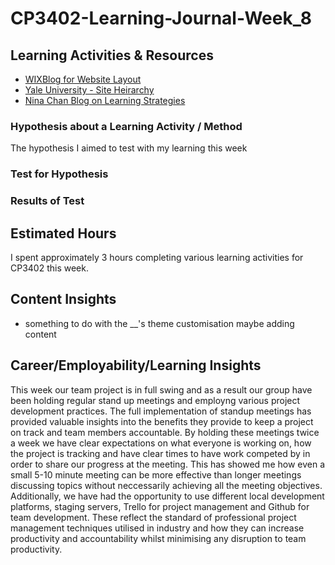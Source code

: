 # CP3402-Learning-Journal-Week_8

## Learning Activities & Resources
* [WIXBlog for Website Layout](https://www.wix.com/blog/website-layouts)
* [Yale University - Site Heirarchy](https://usability.yale.edu/usability-best-practices/site-hierarchy-and-navigation)
* [Nina Chan Blog on Learning Strategies](https://ninacomputer.hashnode.dev/mastering-technical-topics-effective-strategies-for-learning)

### Hypothesis about a Learning Activity / Method
The hypothesis I aimed to test with my learning this week 

### Test for Hypothesis

### Results of Test

## Estimated Hours
I spent approximately 3 hours completing various learning activities for CP3402 this week. 

## Content Insights
- something to do with the __'s theme customisation maybe adding content

## Career/Employability/Learning Insights
This week our team project is in full swing and as a result our group have been holding regular stand up meetings and employng various project development practices. The full implementation of standup meetings has provided valuable insights into the benefits they provide to keep a project on track and team members accountable. By holding these meetings twice a week we have clear expectations on what everyone is working on, how the project is tracking and have clear times to have work competed by in order to share our progress at the meeting. This has showed me how even a small 5-10 minute meeting can be more effective than longer meetings discussing topics without neccessarily achieving all the meeting objectives. Additionally, we have had the opportunity to use different local development platforms, staging servers, Trello for project management and Github for team development. These reflect the standard of professional project management techniques utilised in industry and how they can increase productivity and accountability whilst minimising any disruption to team productivity.